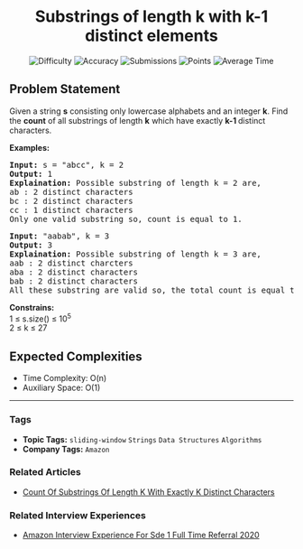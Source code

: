 <h1 align="center">Substrings of length k with k-1 distinct elements</h1>

<p align="center">
  <img alt="Difficulty" title="Difficulty" src="https://custom-icon-badges.demolab.com/badge/Difficulty: Medium-1F222E?style=for-the-badge&logoColor=white&logo=fire"/>
  <img alt="Accuracy" title="Accuracy" src="https://custom-icon-badges.demolab.com/badge/Accuracy: 57.85%25-1F222E?style=for-the-badge&logoColor=white&logo=target"/>
  <img alt="Submissions" title="Submissions" src="https://custom-icon-badges.demolab.com/badge/Submissions: 41K+-1F222E?style=for-the-badge&logoColor=white&logo=repo"/>
  <img alt="Points" title="Points" src="https://custom-icon-badges.demolab.com/badge/Points: 4-1F222E?style=for-the-badge&logoColor=white&logo=award"/>
  <img alt="Average Time" title="Average Time" src="https://custom-icon-badges.demolab.com/badge/Average%20Time: 15m-1F222E?style=for-the-badge&logoColor=white&logo=clock"/>
</p>

## Problem Statement

Given a string <b>s</b> consisting only lowercase alphabets and an integer <b>k</b>. Find the <b>count</b> of all substrings of length <b>k</b> which have exactly <b>k-1 </b>distinct characters.

<b>Examples:</b>

<pre><b>Input: </b>s = "abcc", k = 2<br><b>Output: </b>1<br><b>Explaination: </b>Possible substring of length k = 2 are,<br>ab : 2 distinct characters<br>bc : 2 distinct characters<br>cc : 1 distinct characters<br>Only one valid substring so, count is equal to 1.</pre>

<pre><b>Input: </b>"aabab", k = 3<br><b>Output:</b> 3<br><b>Explaination:</b> Possible substring of length k = 3 are, <br>aab : 2 distinct charcters<br>aba : 2 distinct characters<br>bab : 2 distinct characters<br>All these substring are valid so, the total count is equal to 3.</pre>

<b>Constrains:</b><br>1 ≤ s.size() ≤ 10<sup>5<br></sup>2 ≤ k ≤ 27

## Expected Complexities
- Time Complexity: O(n)
- Auxiliary Space: O(1)

<hr>

### Tags
- **Topic Tags:** `sliding-window` `Strings` `Data Structures` `Algorithms`
- **Company Tags:** `Amazon`

### Related Articles
- [Count Of Substrings Of Length K With Exactly K Distinct Characters](https://www.geeksforgeeks.org/count-of-substrings-of-length-k-with-exactly-k-distinct-characters/)

### Related Interview Experiences
- [Amazon Interview Experience For Sde 1 Full Time Referral 2020](https://www.geeksforgeeks.org/amazon-interview-experience-for-sde-1-full-time-referral-2020/)
